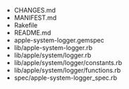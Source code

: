 * CHANGES.md
* MANIFEST.md
* Rakefile
* README.md
* apple-system-logger.gemspec
* lib/apple-system-logger.rb
* lib/apple/system/logger.rb
* lib/apple/system/logger/constants.rb
* lib/apple/system/logger/functions.rb
* spec/apple-system-logger_spec.rb

